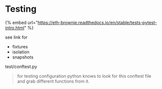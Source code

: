 # Testing

{% embed url="https://eth-brownie.readthedocs.io/en/stable/tests-pytest-intro.html" %}

see link for&#x20;

* fixtures
* isolation
* snapshots



test/conftest.py

> for testing configuration python knows to look for this conftest file and grab different functions from it.
